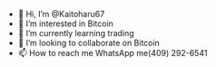 - 👋 Hi, I’m @Kaitoharu67
- 👀 I’m interested in Bitcoin
- 🌱 I’m currently learning trading
- 💞️ I’m looking to collaborate on Bitcoin
- 📫 How to reach me WhatsApp me(409) 292-6541

<!---
Kaitoharu67/Kaitoharu67 is a ✨ special ✨ repository because its `README.md` (this file) appears on your GitHub profile.
You can click the Preview link to take a look at your changes.
--->
